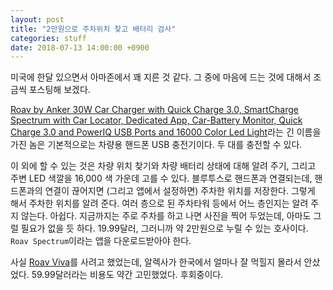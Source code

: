 ```yaml
---
layout: post
title: "2만원으로 주차위치 찾고 배터리 검사"
categories: stuff
date: 2018-07-13 14:00:00 +0900
---
```


미국에 한달 있으면서 아마존에서 꽤 지른 것 같다. 그 중에 마음에 드는 것에 대해서 조금씩 포스팅해 보겠다.

[Roav by Anker 30W Car Charger with Quick Charge 3.0, SmartCharge Spectrum with Car Locator, Dedicated App, Car-Battery Monitor, Quick Charge 3.0 and PowerIQ USB Ports and 16000 Color Led Light](https://www.amazon.com/gp/product/B075RV7KRM/ref=oh_aui_detailpage_o04_s00?ie=UTF8&psc=1)라는 긴 이름을 가진 놈은 기본적으로는 차량용 핸드폰 USB 충전기이다. 두 대를 충전할 수 있다. 

이 외에 할 수 있는 것은 차량 위치 찾기와 차량 배터리 상태에 대해 알려 주기, 그리고 주변 LED 색깔을 16,000 색 가운데 고를 수 있다. 블루투스로 핸드폰과 연결되는데, 핸드폰과의 연결이 끊어지면 (그리고 앱에서 설정하면) 주차한 위치를 저장한다. 그렇게 해서 주차한 위치를 알려 준다. 여러 층으로 된 주차타워 등에서 어느 층인지는 알려 주지 않는다. 아쉽다. 지금까지는 주로 주차를 하고 나면 사진을 찍어 두었는데, 아마도 그럴 필요가 없을 듯 하다. 19.99달러, 그러니까 약 2만원으로 누릴 수 있는 호사이다. `Roav Spectrum`이라는 앱을 다운로드받아야 한다.

사실 [Roav Viva](https://www.amazon.com/gp/product/B079FYG5TC/ref=s9_acsd_hps_bw_cr_x__a_w)를 사려고 했었는데, 알렉사가 한국에서 얼마나 잘 먹힐지 몰라서 안샀었다. 59.99달러라는 비용도 약간 고민했었다. 후회중이다.
